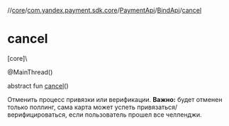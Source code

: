 //[core](../../../../index.md)/[com.yandex.payment.sdk.core](../../index.md)/[PaymentApi](../index.md)/[BindApi](index.md)/[cancel](cancel.md)

# cancel

[core]\

@MainThread()

abstract fun [cancel](cancel.md)()

Отменить процесс привязки или верификации. **Важно:** будет отменен только поллинг, сама карта может успеть привязаться/верифицироваться, если пользователь прошел все челленджи.
